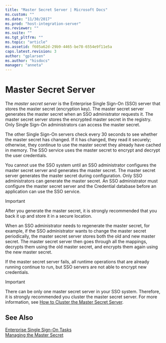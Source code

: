 ```yaml
---
title: "Master Secret Server | Microsoft Docs"
ms.custom: ""
ms.date: "11/30/2017"
ms.prod: "host-integration-server"
ms.reviewer: ""
ms.suite: ""
ms.tgt_pltfrm: ""
ms.topic: "article"
ms.assetid: f605a62d-29b9-4465-be78-6554e9f11e5a
caps.latest.revision: 3
author: "gplarsen"
ms.author: "hisdocs"
manager: "anneta"
---
```

# Master Secret Server
The *master secret server* is the Enterprise Single Sign-On (SSO) server that stores the master secret (encryption key). The master secret server generates the master secret when an SSO administrator requests it. The master secret server stores the encrypted master secret in the registry. Only Single Sign-On administrators can access the master secret.  
  
 The other Single Sign-On servers check every 30 seconds to see whether the master secret has changed. If it has changed, they read it securely; otherwise, they continue to use the master secret they already have cached in memory. The SSO service uses the master secret to encrypt and decrypt the user credentials.  
  
 You cannot use the SSO system until an SSO administrator configures the master secret server and generates the master secret. The master secret server generates the master secret during configuration. Only SSO administrators can generate the master secret. An SSO administrator must configure the master secret server and the Credential database before an application can use the SSO service.  
  
> [!IMPORTANT]
>  After you generate the master secret, it is strongly recommended that you back it up and store it in a secure location.  
  
 When an SSO administrator needs to regenerate the master secret, for example, if the SSO administrator wants to change the master secret periodically, the master secret server stores both the old and new master secret. The master secret server then goes through all the mappings, decrypts them using the old master secret, and encrypts them again using the new master secret.  
  
 If the master secret server fails, all runtime operations that are already running continue to run, but SSO servers are not able to encrypt new credentials.  
  
> [!IMPORTANT]
>  There can be only one master secret server in your SSO system. Therefore, it is strongly recommended you cluster the master secret server. For more information, see [How to Cluster the Master Secret Server](../esso/how-to-cluster-the-master-secret-server.md).  
  
## See Also  
 [Enterprise Single Sign-On Tasks](../esso/enterprise-single-sign-on-tasks.md)   
 [Managing the Master Secret](../esso/managing-the-master-secret.md)